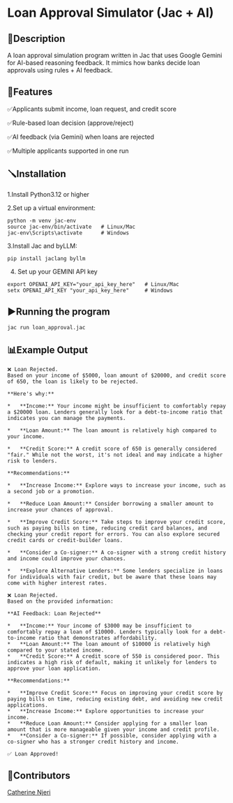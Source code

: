 # Loan Approval Simulator (Jac + AI)
## 📌Description
A loan approval simulation program written in Jac that uses Google Gemini for AI-based reasoning feedback.
It mimics how banks decide loan approvals using rules + AI feedback.

## 🚀Features

✅Applicants submit income, loan request, and credit score

✅Rule-based loan decision (approve/reject)

✅AI feedback (via Gemini) when loans are rejected

✅Multiple applicants supported in one run

## 🪛Installation
1.Install Python3.12 or higher

2.Set up a virtual environment:
```
python -m venv jac-env
source jac-env/bin/activate   # Linux/Mac
jac-env\Scripts\activate      # Windows
```

3.Install Jac and byLLM:
```
pip install jaclang byllm

```

4. Set up your GEMINI API key
```
export OPENAI_API_KEY="your_api_key_here"   # Linux/Mac
setx OPENAI_API_KEY "your_api_key_here"     # Windows
```

## ▶️Running the program
```
jac run loan_approval.jac
```
## 📊Example Output
```
❌ Loan Rejected.
Based on your income of $5000, loan amount of $20000, and credit score of 650, the loan is likely to be rejected.

**Here's why:**

*   **Income:** Your income might be insufficient to comfortably repay a $20000 loan. Lenders generally look for a debt-to-income ratio that indicates you can manage the payments.

*   **Loan Amount:** The loan amount is relatively high compared to your income.

*   **Credit Score:** A credit score of 650 is generally considered "fair." While not the worst, it's not ideal and may indicate a higher risk to lenders.

**Recommendations:**

*   **Increase Income:** Explore ways to increase your income, such as a second job or a promotion.

*   **Reduce Loan Amount:** Consider borrowing a smaller amount to increase your chances of approval.

*   **Improve Credit Score:** Take steps to improve your credit score, such as paying bills on time, reducing credit card balances, and checking your credit report for errors. You can also explore secured credit cards or credit-builder loans.

*   **Consider a Co-signer:** A co-signer with a strong credit history and income could improve your chances.

*   **Explore Alternative Lenders:** Some lenders specialize in loans for individuals with fair credit, but be aware that these loans may come with higher interest rates.

❌ Loan Rejected.
Based on the provided information:

**AI Feedback: Loan Rejected**

*   **Income:** Your income of $3000 may be insufficient to comfortably repay a loan of $10000. Lenders typically look for a debt-to-income ratio that demonstrates affordability.
*   **Loan Amount:** The loan amount of $10000 is relatively high compared to your stated income.
*   **Credit Score:** A credit score of 550 is considered poor. This indicates a high risk of default, making it unlikely for lenders to approve your loan application.

**Recommendations:**

*   **Improve Credit Score:** Focus on improving your credit score by paying bills on time, reducing existing debt, and avoiding new credit applications.
*   **Increase Income:** Explore opportunities to increase your income.
*   **Reduce Loan Amount:** Consider applying for a smaller loan amount that is more manageable given your income and credit profile.       
*   **Consider a Co-signer:** If possible, consider applying with a co-signer who has a stronger credit history and income.

✅ Loan Approved!

```
## 🎊Contributors 
[Catherine Njeri](https://github.com/Catemwas/Gen-AI)
